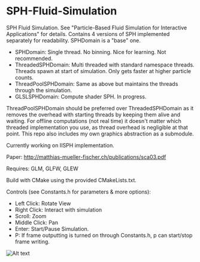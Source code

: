 # SPH-Fluid-Simulation
SPH Fluid Simulation. See "Particle-Based Fluid Simulation for Interactive Applications" for details. Contains 4 versions of SPH implemented separately for readability. SPHDomain is a "base" one.

* SPHDomain: Single thread. No binning. Nice for learning. Not recommended.
* ThreadedSPHDomain: Multi threaded with standard namespace threads. Threads spawn at start of simulation. Only gets faster at higher particle counts.
* ThreadPoolSPHDomain: Same as above but maintains the threads through the simulation.
* GLSLSPHDomain: Compute shader SPH. In progress.

ThreadPoolSPHDomain should be preferred over ThreadedSPHDomain as it removes the overhead with starting threads by keeping them alive and waiting. For offline computations (not real time) it doesn't matter which threaded implementation you use, as thread overhead is negligible at that point. This repo also includes my own graphics abstraction as a submodule.

Currently working on IISPH implementation.

Paper: http://matthias-mueller-fischer.ch/publications/sca03.pdf

Requires: GLM, GLFW, GLEW

Build with CMake using the provided CMakeLists.txt.

Controls (see Constants.h for parameters & more options):

* Left Click: Rotate View
* Right Click: Interact with simulation
* Scroll: Zoom
* Middle Click: Pan
* Enter: Start/Pause Simulation.
* P: If frame outputting is turned on through Constants.h, p can start/stop frame writing.

![Alt text](https://andaharoo.files.wordpress.com/2018/12/frame_0347-1.png)